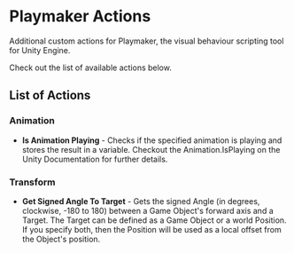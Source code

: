 # Playmaker Actions

Additional custom actions for Playmaker, the visual behaviour scripting tool for Unity Engine.

Check out the list of available actions below.

## List of Actions

### Animation
* **Is Animation Playing** - Checks if the specified animation is playing and stores the result in a variable. Checkout the Animation.IsPlaying on the Unity Documentation for further details.

### Transform
* **Get Signed Angle To Target** - Gets the signed Angle (in degrees, clockwise, -180 to 180) between a Game Object's forward axis and a Target. The Target can be defined as a Game Object or a world Position. If you specify both, then the Position will be used as a local offset from the Object's position.